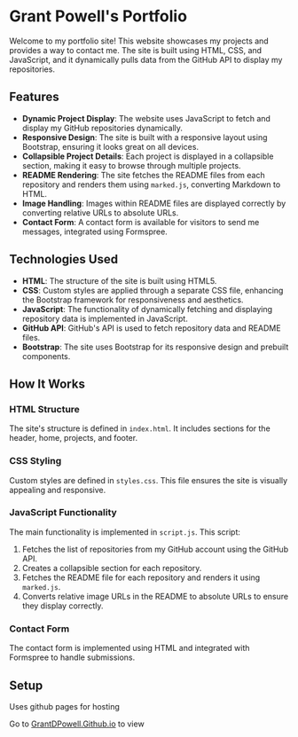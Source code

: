 # Grant Powell's Portfolio

Welcome to my portfolio site! This website showcases my projects and provides a way to contact me. The site is built using HTML, CSS, and JavaScript, and it dynamically pulls data from the GitHub API to display my repositories.

## Features

- **Dynamic Project Display**: The website uses JavaScript to fetch and display my GitHub repositories dynamically.
- **Responsive Design**: The site is built with a responsive layout using Bootstrap, ensuring it looks great on all devices.
- **Collapsible Project Details**: Each project is displayed in a collapsible section, making it easy to browse through multiple projects.
- **README Rendering**: The site fetches the README files from each repository and renders them using `marked.js`, converting Markdown to HTML.
- **Image Handling**: Images within README files are displayed correctly by converting relative URLs to absolute URLs.
- **Contact Form**: A contact form is available for visitors to send me messages, integrated using Formspree.

## Technologies Used

- **HTML**: The structure of the site is built using HTML5.
- **CSS**: Custom styles are applied through a separate CSS file, enhancing the Bootstrap framework for responsiveness and aesthetics.
- **JavaScript**: The functionality of dynamically fetching and displaying repository data is implemented in JavaScript.
- **GitHub API**: GitHub's API is used to fetch repository data and README files.
- **Bootstrap**: The site uses Bootstrap for its responsive design and prebuilt components.

## How It Works

### HTML Structure

The site's structure is defined in `index.html`. It includes sections for the header, home, projects, and footer.

### CSS Styling

Custom styles are defined in `styles.css`. This file ensures the site is visually appealing and responsive.

### JavaScript Functionality

The main functionality is implemented in `script.js`. This script:

1. Fetches the list of repositories from my GitHub account using the GitHub API.
2. Creates a collapsible section for each repository.
3. Fetches the README file for each repository and renders it using `marked.js`.
4. Converts relative image URLs in the README to absolute URLs to ensure they display correctly.

### Contact Form

The contact form is implemented using HTML and integrated with Formspree to handle submissions.

## Setup

Uses github pages for hosting

Go to [GrantDPowell.Github.io](Https://GrantDPowell.github.io) to view

